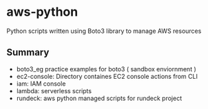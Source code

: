 # aws-python

Python scripts written using Boto3 library to manage AWS resources

## Summary

- boto3_eg practice examples for boto3 ( sandbox enviornment )
- ec2-console: Directory containes EC2 console actions from CLI
- iam: IAM console 
- lambda: serverless scripts 
- rundeck: aws python managed scripts for rundeck project
